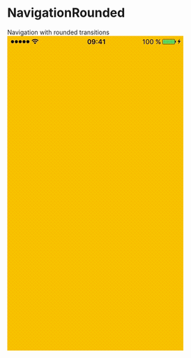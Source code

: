# NavigationRounded

Navigation with rounded transitions
![alt tag](https://github.com/Charlu59/NavigationRounded/blob/master/demo.gif)
